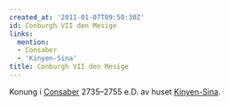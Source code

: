 ```yaml
---
created_at: '2011-01-07T09:50:30Z'
id: Conburgh VII den Mesige
links:
  mention:
  - Consaber
  - 'Kinyen-Sina'
title: Conburgh VII den Mesige
---
```


Konung i [Consaber] 2735–2755 e.D. av huset [Kinyen-Sina].

  [Consaber]: Consaber
  [Kinyen-Sina]: Kinyen-Sina